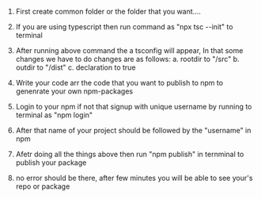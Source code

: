 1. First create common folder or the folder that you want....

2. If you are using typescript then run command as "npx tsc --init" to terminal

3. After running above command the a tsconfig will appear, In that some changes we have to do
   changes are as follows:
   a. rootdir to "/src"
   b. outdir to "/dist"
   c. declaration to true

4. Write your code arr the code that you want to publish to npm to genenrate your own npm-packages

5. Login to your npm if not that signup with unique username by running to terminal as "npm login"

6. After that name of your project should be followed by the "username" in npm

7. Afetr doing all the things above then run "npm publish" in ternminal to publish your package

8. no error should be there, after few minutes you will be able to see your's repo or package
